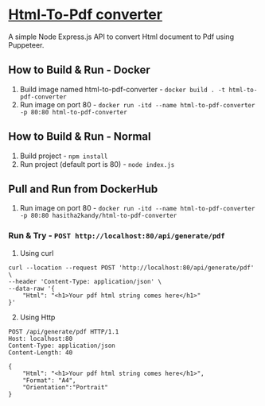 # [Html-To-Pdf converter](https://github.com/DHJayasinghe/puppeteer_html-to-pdf)
A simple Node Express.js API to convert Html document to Pdf using Puppeteer.

## How to Build & Run - Docker
1. Build image named html-to-pdf-converter - `docker build . -t html-to-pdf-converter`
2. Run image on port 80 - `docker run -itd --name html-to-pdf-converter -p 80:80 html-to-pdf-converter`

## How to Build & Run - Normal
1. Build project - `npm install`
2. Run project (default port is 80) - `node index.js`

## Pull and Run from DockerHub

1. Run image on port 80 - `docker run -itd --name html-to-pdf-converter -p 80:80 hasitha2kandy/html-to-pdf-converter`

### Run & Try - `POST http://localhost:80/api/generate/pdf`
1. Using curl
```Curl
curl --location --request POST 'http://localhost:80/api/generate/pdf' \
--header 'Content-Type: application/json' \
--data-raw '{
    "Html": "<h1>Your pdf html string comes here</h1>"
}'
```
2. Using Http
```Http
POST /api/generate/pdf HTTP/1.1
Host: localhost:80
Content-Type: application/json
Content-Length: 40

{
    "Html": "<h1>Your pdf html string comes here</h1>",
    "Format": "A4",
    "Orientation":"Portrait"
}
```
